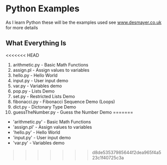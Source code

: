 # Python Examples

As I learn Python these will be the examples used
see www.desmayer.co.uk for more details

## What Everything Is

<<<<<<< HEAD
1. arithmetic.py - Basic Math Functions
2. assign.pl - Assign values to variables
3. hello.py - Hello World 
4. input.py - User input demo
5. var.py - Variables demo
6. pop.py - Lists Demo
7. set.py - Restricted Lists Demo
8. fibonacci.py - Fibonacci Sequence Demo (Loops)
9. dict.py - Dictonary Type Demo
10. guessTheNumber.py - Guess the Number Demo
=======
- 'arithmetic.py' - Basic Math Functions
- 'assign.pl' - Assign values to variables
- 'hello.py' - Hello World 
- 'input.py' - User input demo
- 'var.py' - Variables demo
>>>>>>> d8de53537985644f2dea965f4a523c1f40725c3a

